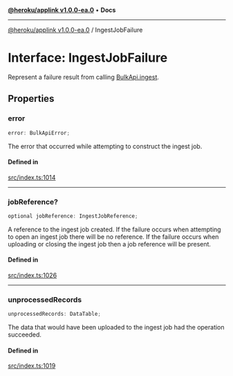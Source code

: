 [**@heroku/applink v1.0.0-ea.0**](../README.md) • **Docs**

***

[@heroku/applink v1.0.0-ea.0](../README.md) / IngestJobFailure

# Interface: IngestJobFailure

Represent a failure result from calling [BulkApi.ingest](BulkApi.md#ingest).

## Properties

### error

```ts
error: BulkApiError;
```

The error that occurred while attempting to construct the ingest job.

#### Defined in

[src/index.ts:1014](https://github.com/heroku/heroku-applink-nodejs/blob/87c92510086d403ff167f2c2ca165bec2e25023f/src/index.ts#L1014)

***

### jobReference?

```ts
optional jobReference: IngestJobReference;
```

A reference to the ingest job created. If the failure occurs when attempting to open
an ingest job there will be no reference. If the failure occurs when uploading or closing
the ingest job then a job reference will be present.

#### Defined in

[src/index.ts:1026](https://github.com/heroku/heroku-applink-nodejs/blob/87c92510086d403ff167f2c2ca165bec2e25023f/src/index.ts#L1026)

***

### unprocessedRecords

```ts
unprocessedRecords: DataTable;
```

The data that would have been uploaded to the ingest job had the operation succeeded.

#### Defined in

[src/index.ts:1019](https://github.com/heroku/heroku-applink-nodejs/blob/87c92510086d403ff167f2c2ca165bec2e25023f/src/index.ts#L1019)
